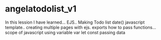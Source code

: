 # angelatodolist_v1
In this lession I have learned...
EJS.. Making Todo list
date()  javascript 
template.. 
creating multiple pages with ejs.
exports how to pass functions...
scope of javascript 
using variable var let const
passing data

